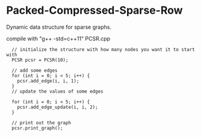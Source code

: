# Packed-Compressed-Sparse-Row

Dynamic data structure for sparse graphs.

compile with "g++ -std=c++11" PCSR.cpp

```
  // initialize the structure with how many nodes you want it to start with
  PCSR pcsr = PCSR(10);

  // add some edges
  for (int i = 0; i < 5; i++) {
    pcsr.add_edge(i, i, 1);
  }
  // update the values of some edges

  for (int i = 0; i < 5; i++) {
    pcsr.add_edge_update(i, i, 2);
  }

  // print out the graph
  pcsr.print_graph();
```